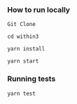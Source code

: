 ### How to run locally

```
Git Clone

cd within3

yarn install

yarn start
```

### Running tests

```
yarn test
```
